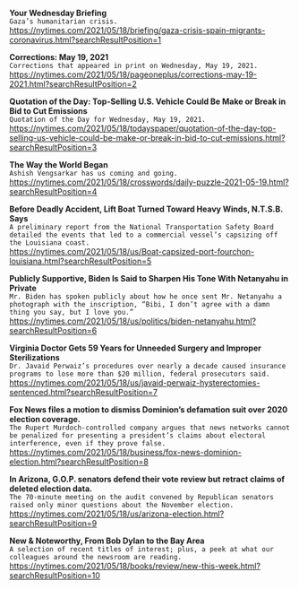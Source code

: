 **Your Wednesday Briefing**\
`Gaza’s humanitarian crisis.`\
https://nytimes.com/2021/05/18/briefing/gaza-crisis-spain-migrants-coronavirus.html?searchResultPosition=1

**Corrections: May 19, 2021**\
`Corrections that appeared in print on Wednesday, May 19, 2021.`\
https://nytimes.com/2021/05/18/pageoneplus/corrections-may-19-2021.html?searchResultPosition=2

**Quotation of the Day: Top-Selling U.S. Vehicle Could Be Make or Break in Bid to Cut Emissions**\
`Quotation of the Day for Wednesday, May 19, 2021.`\
https://nytimes.com/2021/05/18/todayspaper/quotation-of-the-day-top-selling-us-vehicle-could-be-make-or-break-in-bid-to-cut-emissions.html?searchResultPosition=3

**The Way the World Began**\
`Ashish Vengsarkar has us coming and going.`\
https://nytimes.com/2021/05/18/crosswords/daily-puzzle-2021-05-19.html?searchResultPosition=4

**Before Deadly Accident, Lift Boat Turned Toward Heavy Winds, N.T.S.B. Says**\
`A preliminary report from the National Transportation Safety Board detailed the events that led to a commercial vessel’s capsizing off the Louisiana coast.`\
https://nytimes.com/2021/05/18/us/Boat-capsized-port-fourchon-louisiana.html?searchResultPosition=5

**Publicly Supportive, Biden Is Said to Sharpen His Tone With Netanyahu in Private**\
`Mr. Biden has spoken publicly about how he once sent Mr. Netanyahu a photograph with the inscription, “Bibi, I don’t agree with a damn thing you say, but I love you.”`\
https://nytimes.com/2021/05/18/us/politics/biden-netanyahu.html?searchResultPosition=6

**Virginia Doctor Gets 59 Years for Unneeded Surgery and Improper Sterilizations**\
`Dr. Javaid Perwaiz’s procedures over nearly a decade caused insurance programs to lose more than $20 million, federal prosecutors said.`\
https://nytimes.com/2021/05/18/us/javaid-perwaiz-hysterectomies-sentenced.html?searchResultPosition=7

**Fox News files a motion to dismiss Dominion’s defamation suit over 2020 election coverage.**\
`The Rupert Murdoch-controlled company argues that news networks cannot be penalized for presenting a president’s claims about electoral interference, even if they prove false.`\
https://nytimes.com/2021/05/18/business/fox-news-dominion-election.html?searchResultPosition=8

**In Arizona, G.O.P. senators defend their vote review but retract claims of deleted election data.**\
`The 70-minute meeting on the audit convened by Republican senators raised only minor questions about the November election.`\
https://nytimes.com/2021/05/18/us/arizona-election.html?searchResultPosition=9

**New & Noteworthy, From Bob Dylan to the Bay Area**\
`A selection of recent titles of interest; plus, a peek at what our colleagues around the newsroom are reading.`\
https://nytimes.com/2021/05/18/books/review/new-this-week.html?searchResultPosition=10

